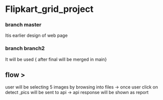 # Flipkart_grid_project
### branch master</br>
Itis earlier design of web page
### branch branch2 </br>
It will be used { after final will be merged in main} </br>

## flow > </br>
user will be selecting 5 images by browsing into files -> once user click on detect ,pics will be sent to api -> api response will be shown as report 
